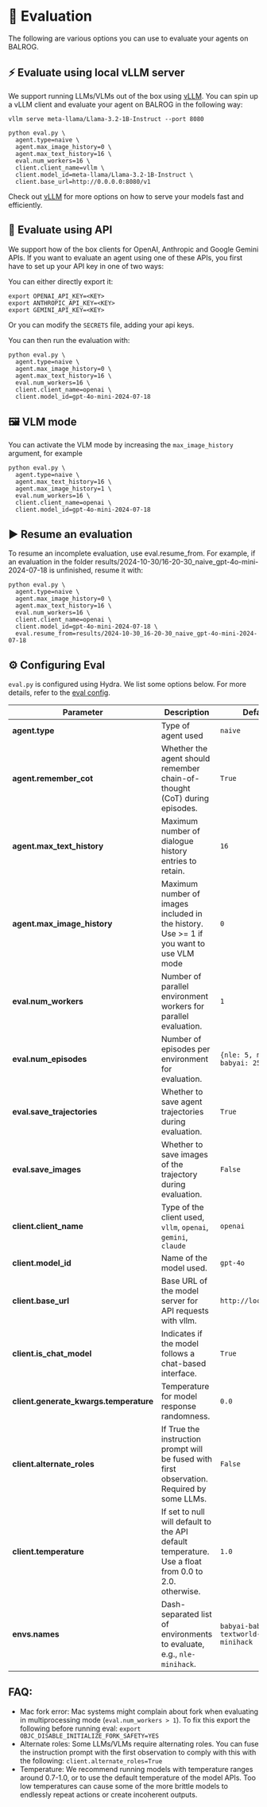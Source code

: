 # 🚀 Evaluation
The following are various options you can use to evaluate your agents on BALROG.

## ⚡️ Evaluate using local vLLM server
We support running LLMs/VLMs out of the box using [vLLM](https://github.com/vllm-project/vllm). You can spin up a vLLM client and evaluate your agent on BALROG in the following way:

```
vllm serve meta-llama/Llama-3.2-1B-Instruct --port 8080

python eval.py \
  agent.type=naive \
  agent.max_image_history=0 \
  agent.max_text_history=16 \
  eval.num_workers=16 \
  client.client_name=vllm \
  client.model_id=meta-llama/Llama-3.2-1B-Instruct \
  client.base_url=http://0.0.0.0:8080/v1
```

Check out [vLLM](https://github.com/vllm-project/vllm) for more options on how to serve your models fast and efficiently.


## 🛜 Evaluate using API
We support how of the box clients for OpenAI, Anthropic and Google Gemini APIs. If you want to evaluate an agent using one of these APIs, you first have to set up your API key in one of two ways:

You can either directly export it:

```
export OPENAI_API_KEY=<KEY>
export ANTHROPIC_API_KEY=<KEY>
export GEMINI_API_KEY=<KEY>
```

Or you can modify the `SECRETS` file, adding your api keys.

You can then run the evaluation with:

```
python eval.py \
  agent.type=naive \
  agent.max_image_history=0 \
  agent.max_text_history=16 \
  eval.num_workers=16 \
  client.client_name=openai \
  client.model_id=gpt-4o-mini-2024-07-18
```

## 🖼️ VLM mode

You can activate the VLM mode by increasing the `max_image_history` argument, for example

```
python eval.py \
  agent.type=naive \
  agent.max_text_history=16 \
  agent.max_image_history=1 \
  eval.num_workers=16 \
  client.client_name=openai \
  client.model_id=gpt-4o-mini-2024-07-18
```

## ▶️ Resume an evaluation
To resume an incomplete evaluation, use eval.resume_from. For example, if an evaluation in the folder results/2024-10-30/16-20-30_naive_gpt-4o-mini-2024-07-18 is unfinished, resume it with:

```
python eval.py \
  agent.type=naive \
  agent.max_image_history=0 \
  agent.max_text_history=16 \
  eval.num_workers=16 \
  client.client_name=openai \
  client.model_id=gpt-4o-mini-2024-07-18 \
  eval.resume_from=results/2024-10-30_16-20-30_naive_gpt-4o-mini-2024-07-18
```

## ⚙️ Configuring Eval

`eval.py` is configured using Hydra. We list some options below. For more details, refer to the [eval config](https://github.com/DavidePaglieri/BALROG/blob/main/config/config.yaml).

| Parameter                 | Description                                                                                       | Default Value                             |
|---------------------------|---------------------------------------------------------------------------------------------------|-------------------------------------------|
| **agent.type**            | Type of agent used                                 | `naive`                                      |
| **agent.remember_cot**    | Whether the agent should remember chain-of-thought (CoT) during episodes.                         | `True`                                    |
| **agent.max_text_history**     | Maximum number of dialogue history entries to retain.                                             | `16`                                      |
| **agent.max_image_history**| Maximum number of images included in the history. Use >= 1 if you want to use VLM mode           | `0`                                      |
| **eval.num_workers**      | Number of parallel environment workers for parallel evaluation.                                                        | `1`                                       |
| **eval.num_episodes**     | Number of episodes per environment for evaluation.                                                | `{nle: 5, minihack: 5, babyai: 25, ...}` |
| **eval.save_trajectories**| Whether to save agent trajectories during evaluation.                                             | `True`                                    |
| **eval.save_images**      | Whether to save images of the trajectory  during evaluation.                                      | `False`                                    |
| **client.client_name**    | Type of the client used, `vllm`, `openai`, `gemini`, `claude`                              | `openai`                                  |
| **client.model_id**       | Name of the model used.                                                                           | `gpt-4o`                                  |
| **client.base_url**       | Base URL of the model server for API requests with vllm.                                          | `http://localhost:8080/v1`                       |
| **client.is_chat_model**  | Indicates if the model follows a chat-based interface.                                            | `True`                                    |
| **client.generate_kwargs.temperature** | Temperature for model response randomness.                                           | `0.0`                                     |
| **client.alternate_roles** | If True the instruction prompt will be fused with first observation. Required by some LLMs.      | `False`                                     |
| **client.temperature**    | If set to null will default to the API default temperature. Use a float from 0.0 to 2.0. otherwise.  | `1.0`                                     |
| **envs.names**            | Dash-separated list of environments to evaluate, e.g., `nle-minihack`.                            | `babyai-babaisai-textworld-crafter-nle-minihack`|



## FAQ:

- Mac fork error:
  Mac systems might complain about fork when evaluating in multiprocessing mode (`eval.num_workers > 1`). To fix this export the following before running eval: `export OBJC_DISABLE_INITIALIZE_FORK_SAFETY=YES`
- Alternate roles:
  Some LLMs/VLMs require alternating roles. You can fuse the instruction prompt with the first observation to comply with this with the following: `client.alternate_roles=True`
- Temperature:
  We recommend running models with temperature ranges around 0.7-1.0, or to use the default temperature of the model APIs. Too low temperatures can cause some of the more brittle models to endlessly repeat actions or create incoherent outputs.
